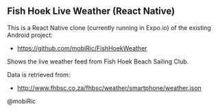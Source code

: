 Fish Hoek Live Weather (React Native)
--------------------------------

This is a React Native clone (currently running in Expo.io) of the existing Android project:
  - https://github.com/mobiRic/FishHoekWeather

Shows the live weather feed from Fish Hoek Beach Sailing Club.

Data is retrieved from:
  - http://www.fhbsc.co.za/fhbsc/weather/smartphone/weather.json

@mobiRic